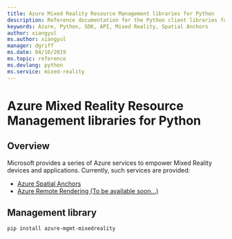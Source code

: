 ```yaml
---
title: Azure Mixed Reality Resource Management libraries for Python
description: Reference documentation for the Python client libraries for Azure Mixed Reality Resource Management
keywords: Azure, Python, SDK, API, Mixed Reality, Spatial Anchors 
author: xiangyul
ms.author: xiangyul
manager: dgriff
ms.date: 04/16/2019
ms.topic: reference
ms.devlang: python
ms.service: mixed-reality
---
```


# Azure Mixed Reality Resource Management libraries for Python

## Overview

Microsoft provides a series of Azure services to empower Mixed Reality devices and applications. Currently, such services are provided:

* [Azure Spatial Anchors](https://azure.microsoft.com/en-us/services/spatial-anchors/)
* [Azure Remote Rendering (To be available soon...)](https://azure.microsoft.com/en-us/services/remote-rendering/)

## Management library
```bash
pip install azure-mgmt-mixedreality
```
